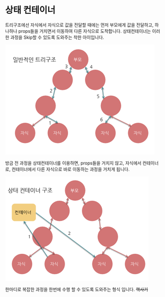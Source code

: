 # 상태 컨테이너

트리구조에선 자식에서 자식으로 값을 전달할 때에는 먼저 부모에게 값을 전달하고, 하나하나 props들을 거치면서 이동하여 다른 자식으로 도착합니다. 상태컨테이너는 이러한 과정을 Skip할 수 있도록 도와주는 착한 아이입니다.

![TREE](./image/tree.PNG)

방금 전 과정을 상태컨테이너를 이용하면, props들을 거치지 않고, 자식에서 컨테이너로, 컨테이너에서 다른 자식으로 바로 이동하는 과정을 거치게 됩니다.  

![CONTAINER](./image/container.PNG)

한마디로 복잡한 과정을 한번에 수행 할 수 있도록 도와주는 형식 입니다. ~~핵사기~~ 
